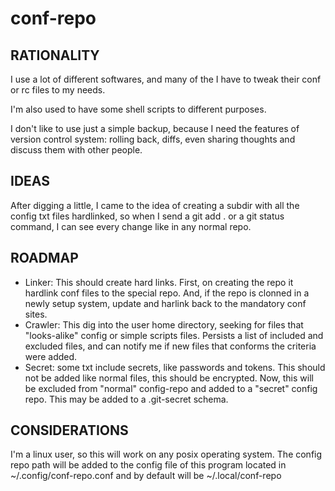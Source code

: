# conf-repo

## RATIONALITY

I use a lot of different softwares, and many of the I have to tweak their conf or rc files to my needs.

I'm also used to have some shell scripts to different purposes.

I don't like to use just a simple backup, because I need the features of version control system: rolling back, diffs, even sharing thoughts and discuss them with other people.

## IDEAS

After digging a little, I came to the idea of creating a subdir with all the config txt files hardlinked, so when I send a git add . or a git status command, I can see every change like in any normal repo.

## ROADMAP

- Linker: This should create hard links. First, on creating the repo it hardlink conf files to the special repo. And, if the repo is clonned in a newly setup system, update and harlink back to the mandatory conf sites.
- Crawler: This dig into the user home directory, seeking for files that "looks-alike" config or simple scripts files. Persists a list of included and excluded files, and can notify me if new files that conforms the criteria were added.
- Secret: some txt include secrets, like passwords and tokens. This should not be added like normal files, this should be encrypted. Now, this will be excluded from "normal" config-repo and added to a "secret" config repo. This may be added to a .git-secret schema.

## CONSIDERATIONS

I'm a linux user, so this will work on any posix operating system. 
The config repo path will be added to the config file of this program located in ~/.config/conf-repo.conf and by default will be ~/.local/conf-repo
